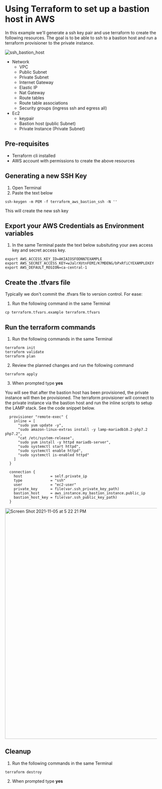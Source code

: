 # Using Terraform to set up a bastion host in AWS

In this example we'll generate a ssh key pair and use terraform to create the following resources. The goal is to be able to ssh to a bastion host and run a terraform provisioner to the private instance.

![ssh_bastion_host](https://user-images.githubusercontent.com/45148666/140925697-2c4193c6-a00e-4b5f-a3e4-14091ffb13e8.jpg)



- Network
  - VPC
  - Public Subnet
  - Private Subnet
  - Internet Gateway
  - Elastic IP
  - Nat Gateway
  - Route tables
  - Route table associations
  - Security groups (ingress ssh and egress all)
- Ec2
  - keypair
  - Bastion host (public Subnet)
  - Private Instance (Private Subnet)

## Pre-requisites

- Terraform cli installed
- AWS account with permissions to create the above resources

## Generating a new SSH Key

1. Open Terminal
2. Paste the text below

  ```shell
  ssh-keygen -m PEM -f terraform_aws_bastion_ssh -N ''
  ```

This will create the new ssh key

## Export your AWS Credentials as Environment variables

1. In the same Terminal paste the text below subsituting your aws access key and secret access key.

  ```shell
  export AWS_ACCESS_KEY_ID=AKIAIOSFODNN7EXAMPLE
  export AWS_SECRET_ACCESS_KEY=wJalrXUtnFEMI/K7MDENG/bPxRfiCYEXAMPLEKEY
  export AWS_DEFAULT_REGION=ca-central-1
  ```  

## Create the .tfvars file

Typically we don't commit the .tfvars file to version control. For ease:

1. Run the following command in the same Terminal

  ```shell
  cp terraform.tfvars.example terraform.tfvars
  ```

## Run the terraform commands

1. Run the following commands in the same Terminal

  ```shell
  terraform init
  terraform validate
  terraform plan
  ```

2. Review the planned changes and run the following command

  ```shell
  terraform apply
  ```

3. When prompted type **yes**

You will see that after the bastion host has been provisioned, the private instance will then be provisioned. The terraform provisioner will connect to the private instance via the bastion host and run the inline scripts to setup the LAMP stack. See the code snippet below.

```hcl
  provisioner "remote-exec" {
    inline = [
      "sudo yum update -y",
      "sudo amazon-linux-extras install -y lamp-mariadb10.2-php7.2 php7.2",
      "cat /etc/system-release",
      "sudo yum install -y httpd mariadb-server",
      "sudo systemctl start httpd",
      "sudo systemctl enable httpd",
      "sudo systemctl is-enabled httpd"
    ]
  }

  connection {
    host             = self.private_ip
    type             = "ssh"
    user             = "ec2-user"
    private_key      = file(var.ssh_private_key_path)
    bastion_host     = aws_instance.my_bastion_instance.public_ip
    bastion_host_key = file(var.ssh_public_key_path)
  }
```

<img width="762" alt="Screen Shot 2021-11-05 at 5 22 21 PM" src="https://user-images.githubusercontent.com/45148666/140580225-94a48d0a-c1eb-4304-a417-27506cd86aa3.png">



## Cleanup

1. Run the following commands in the same Terminal

  ```shell
  terraform destroy
  ```

2. When prompted type **yes**

